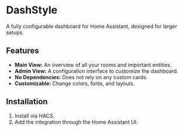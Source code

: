 # DashStyle

A fully configurable dashboard for Home Assistant, designed for larger setups.

## Features

-   **Main View:** An overview of all your rooms and important entities.
-   **Admin View:** A configuration interface to customize the dashboard.
-   **No Dependencies:** Does not rely on any custom cards.
-   **Customizable:** Change colors, fonts, and layouts.

## Installation

1.  Install via HACS.
2.  Add the integration through the Home Assistant UI.
